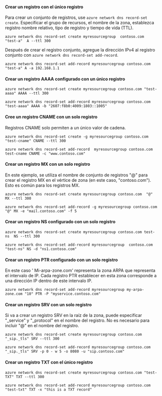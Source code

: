 #### <a name="create-an-a-record-set-with-single-record"></a>Crear un registro con el único registro

Para crear un conjunto de registros, use `azure network dns record-set create`. Especificar el grupo de recursos, el nombre de la zona, establezca registro nombre relativo, tipo de registro y tiempo de vida (TTL).

    azure network dns record-set create myresourcegroup  contoso.com "test-a"  A --ttl 300

Después de crear el registro conjunto, agregue la dirección IPv4 al registro conjunto con `azure network dns record-set add-record`.

    azure network dns record-set add-record myresourcegroup contoso.com "test-a" A -a 192.168.1.1

#### <a name="create-an-aaaa-record-set-with-a-single-record"></a>Crear un registro AAAA configurado con un único registro

    azure network dns record-set create myresourcegroup contoso.com "test-aaaa" AAAA --ttl 300

    azure network dns record-set add-record myresourcegroup contoso.com "test-aaaa" AAAA -b "2607:f8b0:4009:1803::1005"

#### <a name="create-a-cname-record-set-with-a-single-record"></a>Cree un registro CNAME con un solo registro

Registros CNAME solo permiten a un único valor de cadena.


    azure network dns record-set create -g myresourcegroup contoso.com  "test-cname" CNAME --ttl 300

    azure network dns record-set add-record  myresourcegroup contoso.com  test-cname CNAME -c "www.contoso.com"


#### <a name="create-an-mx-record-set-with-a-single-record"></a>Crear un registro MX con un solo registro

En este ejemplo, se utiliza el nombre de conjunto de registros "@" para crear el registro MX en el vértice de zona (en este caso, "contoso.com"). Esto es común para los registros MX.

    azure network dns record-set create myresourcegroup contoso.com  "@"  MX --ttl 300

    azure network dns record-set add-record -g myresourcegroup contoso.com  "@" MX -e "mail.contoso.com" -f 5


#### <a name="create-an-ns-record-set-with-a-single-record"></a>Crear un registro NS configurado con un solo registro

    azure network dns record-set create myresourcegroup contoso.com test-ns  NS --ttl 300

    azure network dns record-set add-record myresourcegroup  contoso.com  "test-ns" NS -d "ns1.contoso.com"

#### <a name="create-a-ptr-record-set-with-a-single-record"></a>Crear un registro PTR configurado con un solo registro  
En este caso ' Mi-arpa-zone.com' representa la zona ARPA que representa el intervalo de IP.  Cada registro PTR establecer en esta zona corresponde a una dirección IP dentro de este intervalo IP.    

    azure network dns record-set add-record myresourcegroup my-arpa-zone.com "10" PTR -P "myservice.contoso.com"   

#### <a name="create-an-srv-record-set-with-a-single-record"></a>Crear un registro SRV con un solo registro

Si va a crear un registro SRV en la raíz de la zona, puede especificar "_service" y "_protocol" en el nombre del registro. No es necesario para incluir "@" en el nombre del registro.


    azure network dns record-set create myresourcegroup contoso.com "_sip._tls" SRV --ttl 300

    azure network dns record-set add-record myresourcegroup contoso.com  "_sip._tls" SRV -p 0 - w 5 -o 8080 -u "sip.contoso.com"

#### <a name="create-a-txt-record-set-with-single-record"></a>Crear un registro TXT con el único registro

    azure network dns record-set create myresourcegroup contoso.com "test-TXT" TXT --ttl 300

    azure network dns record-set add-record myresourcegroup contoso.com "test-txt" TXT -x "this is a TXT record"
